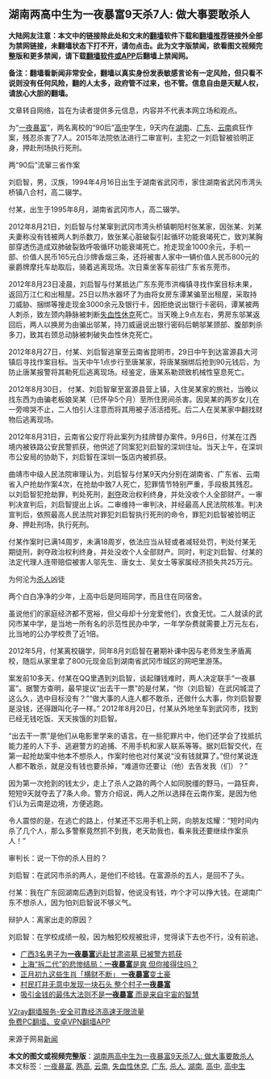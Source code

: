  <h2>湖南两高中生为一夜暴富9天杀7人: 做大事要敢杀人</h2> <p class="notice"><b>大陆网友注意：本文中的链接除此处和文末的<a href="https://github.com/bannedbook/fanqiang" >翻墙</a>软件下载和<a href="https://github.com/killgcd/justmysocks/blob/master/README.md">翻墙推荐</a>链接外全部为禁网链接，未翻墙状态下打不开，请勿点击。此为文字版禁闻，欲看图文视频完整版和更多禁闻，请下载<a href="https://github.com/bannedbook/fanqiang">翻墙软件或APP</a>后翻墙上禁闻网。</p><p>备注：翻墙看新闻非常安全，翻墙以真实身份发表敏感言论有一定风险，但只看不说则没有任何风险，翻的人太多，政府管不过来，也不管。信息自由是天赋人权，请放心大胆的翻墙。</b></p>  <div class="entry"> <p>文章转自网络，旨在为读者提供多元信息，内容并不代表本网立场和观点。</p> <p>为“<a href="https://www.bannedbook.org/bnews/tag/%E4%B8%80%E5%A4%9C%E6%9A%B4%E5%AF%8C/" class="st_tag internal_tag" rel="tag" title="标签 一夜暴富 下的日志">一夜暴富</a>”，两名离校的“90后”<a href="https://www.bannedbook.org/bnews/tag/%E9%AB%98%E4%B8%AD/" class="st_tag internal_tag" rel="tag" title="标签 高中 下的日志">高中</a>学生，9天内在<a href="https://www.bannedbook.org/bnews/tag/%e6%b9%96%e5%8d%97/" class="st_tag internal_tag" rel="tag" title="标签 湖南 下的日志">湖南</a>、<a href="https://www.bannedbook.org/bnews/tag/%e5%b9%bf%e4%b8%9c/" class="st_tag internal_tag" rel="tag" title="标签 广东 下的日志">广东</a>、<a href="https://www.bannedbook.org/bnews/tag/%e4%ba%91%e5%8d%97/" class="st_tag internal_tag" rel="tag" title="标签 云南 下的日志">云南</a>疯狂作案，残忍杀害了7人。2015年法院依法进行二审宣判，主犯之一刘启智被验明正身，押赴刑场执行死刑。</p> <p>两“90后”流窜三省作案</p> <p>刘启智，男，汉族，1994年4月16日出生于湖南省武冈市，家住湖南省武冈市湾头桥镇八合村，高二辍学。</p> <p>付某，出生于1995年8月，湖南省武冈市人，高二辍学。</p> <p>2012年8月21日，刘启智与付某窜到武冈市湾头桥镇朝阳村张某家，因张某、刘某夫妻称没有钱被两人刺杀数刀，致张某心脏破裂引起循环功能衰竭死亡，致刘某胸部穿透伤造成双肺破裂致呼吸循环功能衰竭死亡。抢走现金1000余元，手机一部、价值人民币165元白沙牌香烟三条，还将被害人家中一辆价值人民币800元的豪爵牌摩托车劫取后，骑着逃离现场。次日乘坐客车前往广东省东莞市。</p>  <p>2012年8月23日凌晨，刘启智与付某抵达广东东莞市洪梅镇寻找作案目标未果，返回万江仁和出租屋。25日以热水器坏了为由将女房东谭某骗至出租屋，采取持刀威胁、捆绑等搜走现金3000余元及银行卡，因拒绝说出银行卡密码，谭某被两人刺杀，致左颈内静脉被刺断<a href="https://www.bannedbook.org/bnews/tag/%e5%a4%b1%e8%a1%80%e6%80%a7%e4%bc%91%e5%85%8b/" class="st_tag internal_tag" rel="tag" title="标签 失血性休克 下的日志">失血性休克</a>死亡。当天晚上9点左右，男房东邬某返回后，两人以换房为由骗出邬某，持刀威逼说出银行密码后朝邬某颈部、腹部刺杀多刀，致其右颈总动脉被刺破失血性休克死亡。</p> <p>2012年8月27日，付某、刘启智逃窜至云南省昆明市，29日中午到达富源县大河镇后寻找作案目标。当天中午1点步行至唐某家，将唐某捆绑后抢到90元钱后，为防止唐某报警将其勒死后逃离现场。经鉴定，唐某系勒颈致机械性窒息死亡。</p> <p>2012年8月30日， 付某、刘启智窜至富源县营上镇，入住吴某家的旅社，当晚以找东西为由骗老板娘吴某（已怀孕5个月）至所住房间杀害。因吴某的两岁女儿在一旁啼哭不止，二人怕引人注意而将其用被子活活捂死。后二人在吴某家中翻找财物后逃离现场。</p> <p>2012年8月31日，云南省公安厅将此案列为挂牌督办案件。9月6日，付某在江西境内被铁路公安民警抓获，他供述了同案犯刘启智的深圳住址。当天上午，在深圳市公安局的协助下，刘启智在深圳一饭店内被抓获。</p> <p>曲靖市中级人民法院审理认为，刘启智与付某9天内分别在湖南省、广东省、云南省入户抢劫作案4次，在抢劫中致7人死亡，犯罪情节特别严重，手段极其残忍。以刘启智犯抢劫罪，判处死刑，<span class='wp_keywordlink'><a href="https://www.bannedbook.org/forum2/topic21.html" title="《剥夺》 黄建民 著" target="_blank">剥夺</a></span>政治权利终身，并处没收个人全部财产。一审判决宣判后，刘启智提出上诉。二审维持一审判决，并经最高人民法院核准。判决宣判后，依照最高人民法院对罪犯刘启智执行死刑的命令，罪犯刘启智被验明正身、押赴刑场，执行死刑。</p> <p>付某作案时已满14周岁，未满18周岁，依法应当从轻或者减轻处罚，判处付某无期徒刑，剥夺政治权利终身，并处没收个人全部财产。同时，判定刘启智、付某的法定代理人连带赔偿被害人邬先生、唐女士、吴女士等家属经济损失共25万元。</p>  <p>为何沦为<a href="https://www.bannedbook.org/bnews/tag/%E6%9D%80%E4%BA%BA/" class="st_tag internal_tag" rel="tag" title="标签 杀人 下的日志">杀人</a>凶徒</p> <p>两个白白净净的少年，上高中后是同班同学，而且住在同宿舍。</p> <p>虽说他们的家庭经济都不宽裕，但父母却十分宠爱他们，衣食无忧。二人就读的武冈市某中学，是当地一所有名的示范性民办中学，一年学杂费就需要上万元左右，比当地的公办学校贵了近1倍。</p> <p>2012年5月，付某离校辍学，同年8月刘启智在暑期补课中因与老师发生矛盾离校，随后从家里拿了800元现金后到湖南省武冈市城区的网吧里游荡。</p> <p>案发前10多天，付某在QQ里遇到刘启智，谈起赚钱难时，两人决定联手“一夜暴富”。据警方查明，最早提议“出去干一票”的是付某，“你（刘启智）在武冈城混了这么久，选中目标没有？”“做大事的人连人都不敢杀，还做什么大事，你刘启智要是没钱，还得跟叫化子一样。” 2012年8月20日，付某从外地坐车到武冈市，找到已经无钱吃饭、天天挨饿的刘启智。</p> <p>“出去干一票”是他们从电影里学来的语言。在一些犯罪片中，他们还学会了找抵抗能力差的人下手、逃避警方的追捕、不用手机和家人联系等等。据刘启智交代，在第一起抢劫案中他本不想杀人，作案时他也对付某说“没有钱就算了。”但付某说连人都不敢杀，就是没有钱也要杀掉，“难道你还要让（他）去告发我（们）？”</p>  <p>因为第一次抢到的钱太少，走上了杀人之路的两个人如同脱缰的野马，一路狂奔，短短9天就夺去了7条人命。警方介绍说，两人之所以选择在云南作案，是因为他们认为云南是边境，方便逃跑。</p> <p>令人震惊的是，在逃亡的路上，付某还不忘用手机上网，向朋友炫耀：“短时间内杀了几个人，那么多警察竟然抓不到我，老天助我也，看来我还要继续作案杀人！”</p> <p>审判长：说一下你的杀人目的？</p> <p>刘启智：在武冈市杀的两人，是他们不给钱。在富源杀的五人，是回不了头。</p> <p>付某：我在广东回湖南后遇到刘启智，他说没有钱，咋个才可以挣大钱。在湖南广东不想杀人，因为怕刘启智说不够义气。</p> <p>辩护人：离家出走的原因？</p>  <p>刘启智：在学校成绩一般，因为触犯校规被批评，觉得读下去也不行，没有前途。</p> <ul class='op-related-articles' title='相关阅读'> <li><a href='https://www.bannedbook.org/bnews/baitai/20200922/1400952.html' target='_blank'>广西3名男子为<b>一夜暴富</b>远赴甘肃盗墓 已被警方抓获</a></li> <li><a href='https://www.bannedbook.org/bnews/funmedia/20200827/1386448.html' target='_blank'>上海“拆二代”的悲惨结局：<b>一夜暴富</b>是爽 但你接得住吗？</a></li> <li><a href='https://www.bannedbook.org/bnews/funmedia/20200202/1269507.html' target='_blank'>正月初九这些生肖「横财不断」 <b>一夜暴富</b>变土豪</a></li> <li><a href='https://www.bannedbook.org/bnews/worldnews/20200101/1251533.html' target='_blank'>村民打井无意中发现一块石头 整个村子<b>一夜暴富</b></a></li> <li><a href='https://www.bannedbook.org/bnews/comments/20191128/1231067.html' target='_blank'>吸引金钱的最伟大法则不是<b>一夜暴富</b> 而是来自宇宙的智慧</a></li> </ul> <p class="texttj"> <a href="https://www.bannedbook.org/forum23/topic22702.html" target="_blank">V2ray翻墙服务-安全可靠经济高速无限流量</a><br/> <a href="https://github.com/bannedbook/fanqiang/wiki/%E7%A6%81%E9%97%BB%E7%BD%91%E5%AE%89%E5%8D%93%E7%BF%BB%E5%A2%99%E6%96%B0%E9%97%BBAPP" target="_blank">免费PC翻墙、安卓VPN翻墙APP</a></p><p>来源于网易<span class='wp_keywordlink_affiliate'><a href="https://www.bannedbook.org/" title="新闻">新闻</a></span></p><a name='sharetosocial'></a>       <div><b>本文的图文或视频完整版</b>：<a href='https://www.bannedbook.org/bnews/baitai/20201123/1435769.html'>湖南两高中生为一夜暴富9天杀7人: 做大事要敢杀人</a></div>  </div><!--END ENTRY--> <div class="postfooter"> <div>本文标签：<a href="https://www.bannedbook.org/bnews/tag/%E4%B8%80%E5%A4%9C%E6%9A%B4%E5%AF%8C/" rel="tag">一夜暴富</a>, <a href="https://www.bannedbook.org/bnews/tag/%E4%B8%A4%E9%AB%98/" rel="tag">两高</a>, <a href="https://www.bannedbook.org/bnews/tag/%e4%ba%91%e5%8d%97/" rel="tag">云南</a>, <a href="https://www.bannedbook.org/bnews/tag/%e5%a4%b1%e8%a1%80%e6%80%a7%e4%bc%91%e5%85%8b/" rel="tag">失血性休克</a>, <a href="https://www.bannedbook.org/bnews/tag/%e5%b9%bf%e4%b8%9c/" rel="tag">广东</a>, <a href="https://www.bannedbook.org/bnews/tag/%E6%9D%80%E4%BA%BA/" rel="tag">杀人</a>, <a href="https://www.bannedbook.org/bnews/tag/%e6%b9%96%e5%8d%97/" rel="tag">湖南</a>, <a href="https://www.bannedbook.org/bnews/tag/%E9%AB%98%E4%B8%AD/" rel="tag">高中</a>, <a href="https://www.bannedbook.org/bnews/tag/%E9%AB%98%E4%B8%AD%E7%94%9F/" rel="tag">高中生</a></div>  </div><!--END POSTFOOTER--> 